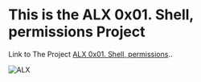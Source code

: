 # This is the ALX 0x01. Shell, permissions Project

Link to The  Project  [ALX 0x01. Shell, permissions]( https://intranet.alxswe.com/projects/207 "0x01. Shell, permissions")..

![ALX]( https://encrypted-tbn0.gstatic.com/images?q=tbn:ANd9GcThj-6LwEss_4wXGp4MS6iy4VL-g40kJEKnsktTkPMR&s"ALX") 
 
